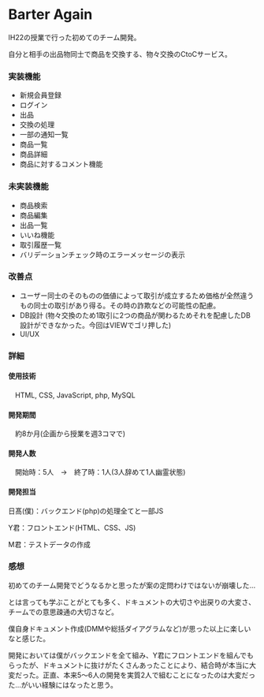 # Barter Again
IH22の授業で行った初めてのチーム開発。

自分と相手の出品物同士で商品を交換する、物々交換のCtoCサービス。

### 実装機能

- 新規会員登録
- ログイン
- 出品
- 交換の処理
- 一部の通知一覧
- 商品一覧
- 商品詳細
- 商品に対するコメント機能

### 未実装機能

- 商品検索
- 商品編集
- 出品一覧
- いいね機能
- 取引履歴一覧
- バリデーションチェック時のエラーメッセージの表示

### 改善点

- ユーザー同士のそのものの価値によって取引が成立するため価格が全然違うもの同士の取引があり得る。その時の詐欺などの可能性の配慮。
- DB設計 (物々交換のため1取引に2つの商品が関わるためそれを配慮したDB設計ができなかった。今回はVIEWでゴリ押した)
- UI/UX



### 詳細

#### 使用技術

　HTML, CSS, JavaScript, php, MySQL

#### 開発期間

　約8か月(企画から授業を週3コマで)

#### 開発人数

　開始時：5人　→　終了時：1人(3人辞めて1人幽霊状態)

#### 開発担当

日髙(僕)：バックエンド(php)の処理全てと一部JS

Y君：フロントエンド(HTML、CSS、JS)

M君：テストデータの作成

### 感想

初めてのチーム開発でどうなるかと思ったが案の定問わけではないが崩壊した...

とは言っても学ぶことがとても多く、ドキュメントの大切さや出戻りの大変さ、チームでの意思疎通の大切さなど。

僕自身ドキュメント作成(DMMや総括ダイアグラムなど)が思った以上に楽しいなと感じた。

開発においては僕がバックエンドを全て組み、Y君にフロントエンドを組んでもらったが、ドキュメントに抜けがたくさんあったことにより、結合時が本当に大変だった。正直、本来5～6人の開発を実質2人で組むことになったのは大変だった...がいい経験にはなったと思う。

